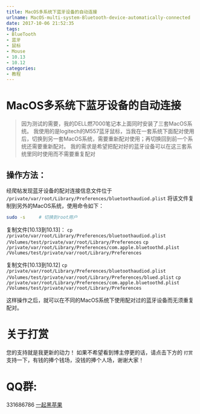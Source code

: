 ```yaml
---
title: MacOS多系统下蓝牙设备的自动连接
urlname: MacOS-multi-system-Bluetooth-device-automatically-connected
date: 2017-10-06 21:52:35
tags:
- BlueTooth
- 蓝牙
- 鼠标
- Mouse
- 10.13
- 10.12
categories:
- 教程
---
```


# MacOS多系统下蓝牙设备的自动连接
> 因为测试的需要，我的DELL燃7000笔记本上面同时安装了三套MacOS系统。
> 我使用的是logitech的M557蓝牙鼠标，当我在一套系统下面配对使用后，切换到另一套MacOS系统，需要重新配对使用；再切换回到前一个系统还需要重新配对。
> 我的需求是希望把配对好的蓝牙设备可以在这三套系统里同时使用而不需要重复配对

## 操作方法：
经爬帖发现蓝牙设备的配对连接信息文件位于 `/private/var/root/Library/Preferences/bluetoothaudiod.plist`
将该文件复制到另外的MacOS系统，使用命令如下：

```sh
sudo -s     # 切换到root用户
```
复制文件[10.13到10.13]：
`cp /private/var/root/Library/Preferences/bluetoothaudiod.plist /Volumes/test/private/var/root/Library/Preferences`
`cp /private/var/root/Library/Preferences/com.apple.bluetoothd.plist /Volumes/test/private/var/root/Library/Preferences`

复制文件[10.13到10.12]
`cp /private/var/root/Library/Preferences/bluetoothaudiod.plist /Volumes/test/private/var/root/Library/Preferences/blued.plist`
`cp /private/var/root/Library/Preferences/com.apple.bluetoothd.plist /Volumes/test/private/var/root/Library/Preferences`

这样操作之后，就可以在不同的MacOS系统下使用配对过的蓝牙设备而无须重复配对。

# 关于打赏
您的支持就是我更新的动力！
如果不希望看到博主停更的话，请点击下方的 `打赏` 支持一下，有钱的捧个钱场，没钱的捧个人场，谢谢大家！

# QQ群:
331686786 [一起黑苹果](http://shang.qq.com/wpa/qunwpa?idkey=db511a29e856f37cbb871108ffa77a6e79dde47e491b8f2c8d8fe4d3c310de91)

